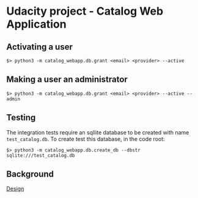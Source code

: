 # Udacity project - Catalog Web Application

## Activating a user
```
$> python3 -m catalog_webapp.db.grant <email> <provider> --active
```

## Making a user an administrator
```
$> python3 -m catalog_webapp.db.grant <email> <provider> --active --admin
```

## Testing
The integration tests require an sqllite database to be created with name `test_catalog.db`. To create test this database, in the code root:
```
$> python3 -m catalog_webapp.db.create_db --dbstr sqlite:///test_catalog.db
```

## Background
[Design](DESIGN.md)
